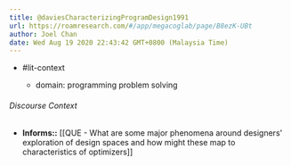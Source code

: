 ```yaml
---
title: @daviesCharacterizingProgramDesign1991
url: https://roamresearch.com/#/app/megacoglab/page/B8ezK-UBt
author: Joel Chan
date: Wed Aug 19 2020 22:43:42 GMT+0800 (Malaysia Time)
---
```


- #lit-context

    - domain: programming problem solving

###### Discourse Context

- **Informs::** [[QUE - What are some major phenomena around designers' exploration of design spaces and how might these map to characteristics of optimizers]]
